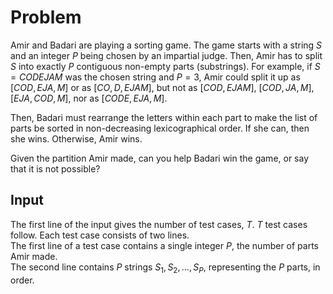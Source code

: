 # Problem

Amir and Badari are playing a sorting game. The game starts with a string $S$ and an integer $P$ being chosen by an impartial judge. Then, Amir has to split $S$ into exactly $P$ contiguous non-empty parts (substrings). For example, if $S=CODEJAM$ was the chosen string and $P=3$, Amir could split it up as $[COD, EJA, M]$ or as $[CO, D, EJAM]$, but not as $[COD, EJAM]$, $[COD, JA, M]$, $[EJA, COD, M]$, nor as $[CODE, EJA, M]$.

Then, Badari must rearrange the letters within each part to make the list of parts be sorted in non-decreasing lexicographical order. If she can, then she wins. Otherwise, Amir wins.

Given the partition Amir made, can you help Badari win the game, or say that it is not possible?

## Input

The first line of the input gives the number of test cases, $T$. $T$ test cases follow. Each test case consists of two lines.  
The first line of a test case contains a single integer $P$, the number of parts Amir made.  
The second line contains $P$ strings $S_1,S_2,…,S_P$, representing the $P$ parts, in order.
